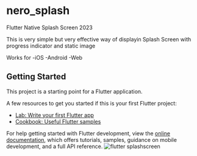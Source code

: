 # nero_splash

Flutter Native Splash Screen 2023

This is very simple but very effective way of displayin Splash Screen with progress indicator and static image

Works for
-iOS
-Android
-Web

## Getting Started

This project is a starting point for a Flutter application.

A few resources to get you started if this is your first Flutter project:

- [Lab: Write your first Flutter app](https://docs.flutter.dev/get-started/codelab)
- [Cookbook: Useful Flutter samples](https://docs.flutter.dev/cookbook)

For help getting started with Flutter development, view the
[online documentation](https://docs.flutter.dev/), which offers tutorials,
samples, guidance on mobile development, and a full API reference.
![flutter splashscreen](https://user-images.githubusercontent.com/105804174/210539419-7342c316-06bc-4408-b1e5-6abab5bce167.jpg)
